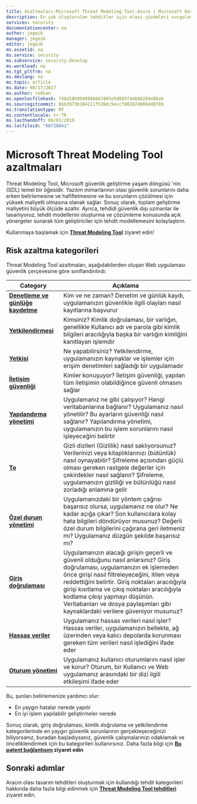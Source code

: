 ```yaml
---
title: Azaltmaları-Microsoft Threat Modeling Tool-Azure | Microsoft Docs
description: En çok oluşturulan tehditler için olası çözümleri vurgulayan Microsoft Threat Modeling Tool için azaltma sayfası.
services: security
documentationcenter: na
author: jegeib
manager: jegeib
editor: jegeib
ms.assetid: na
ms.service: security
ms.subservice: security-develop
ms.workload: na
ms.tgt_pltfrm: na
ms.devlang: na
ms.topic: article
ms.date: 08/17/2017
ms.author: rodsan
ms.openlocfilehash: 748d10b994080b667885e5d0d5f4d688269e86ab
ms.sourcegitcommit: 85b3973b104111f536dc5eccf8026749084d8789
ms.translationtype: MT
ms.contentlocale: tr-TR
ms.lasthandoff: 08/01/2019
ms.locfileid: "68728041"
---
```

# <a name="microsoft-threat-modeling-tool-mitigations"></a>Microsoft Threat Modeling Tool azaltmaları

Threat Modeling Tool, Microsoft güvenlik geliştirme yaşam döngüsü 'nin (SDL) temel bir öğesidir. Yazılım mimarlarının olası güvenlik sorunlarını daha erken belirlemesine ve hafifletmesine ve bu sorunların çözülmesi için yüksek maliyetli olmasına olanak sağlar. Sonuç olarak, toplam geliştirme maliyetini büyük ölçüde azaltır. Ayrıca, tehdidi güvenlik dışı uzmanlar ile tasarlıyoruz, tehdit modellerini oluşturma ve çözümleme konusunda açık yönergeler sunarak tüm geliştiriciler için tehdit modellemesini kolaylaştırın.

Kullanmaya başlamak için **[Threat Modeling Tool](threat-modeling-tool.md)** ziyaret edin!

## <a name="mitigation-categories"></a>Risk azaltma kategorileri

Threat Modeling Tool azaltmaları, aşağıdakilerden oluşan Web uygulaması güvenlik çerçevesine göre sınıflandırılırdı:

| Category | Açıklama |
| -------- | ----------- |
| **[Denetleme ve günlüğe kaydetme](threat-modeling-tool-auditing-and-logging.md)** | Kim ve ne zaman? Denetim ve günlük kaydı, uygulamanızın güvenlikle ilgili olayları nasıl kayıtlarına başvurur |
| **[Yetkilendirmesi](threat-modeling-tool-authentication.md)** | Kimsiniz? Kimlik doğrulaması, bir varlığın, genellikle Kullanıcı adı ve parola gibi kimlik bilgileri aracılığıyla başka bir varlığın kimliğini kanıtlayan işlemdir |
| **[Yetkisi](threat-modeling-tool-authorization.md)** | Ne yapabilirsiniz? Yetkilendirme, uygulamanızın kaynaklar ve işlemler için erişim denetimleri sağladığı bir uygulamadır |
| **[İletişim güvenliği](threat-modeling-tool-communication-security.md)** | Kimler konuşuyor? İletişim güvenliği, yapılan tüm iletişimin olabildiğince güvenli olmasını sağlar |
| **[Yapılandırma yönetimi](threat-modeling-tool-configuration-management.md)** | Uygulamanız ne gibi çalışıyor? Hangi veritabanlarına bağlanır? Uygulamanız nasıl yönetilir? Bu ayarların güvenliği nasıl sağlanır? Yapılandırma yönetimi, uygulamanızın bu işlem sorunlarını nasıl işleyeceğini belirtir |
| **[To](threat-modeling-tool-cryptography.md)** | Gizli dizileri (Gizlilik) nasıl saklıyorsunuz? Verilerinizi veya kitaplıklarınızı (bütünlük) nasıl oynayabilir? Şifreleme açısından güçlü olması gereken rastgele değerler için çekirdekler nasıl sağlanır? Şifreleme, uygulamanızın gizliliği ve bütünlüğü nasıl zorladığı anlamına gelir |
| **[Özel durum yönetimi](threat-modeling-tool-exception-management.md)** | Uygulamanızdaki bir yöntem çağrısı başarısız olursa, uygulamanız ne olur? Ne kadar açığa çıkar? Son kullanıcılara kolay hata bilgileri döndürüyor musunuz? Değerli özel durum bilgilerini çağırana geri iletmeniz mı? Uygulamanız düzgün şekilde başarısız mı? |
| **[Giriş doğrulaması](threat-modeling-tool-input-validation.md)** | Uygulamanızın alacağı girişin geçerli ve güvenli olduğunu nasıl anlarsınız? Giriş doğrulaması, uygulamanızın ek işlemeden önce girişi nasıl filtreleyeceğini, itilen veya reddettiğini belirtir. Giriş noktaları aracılığıyla girişi kısıtlama ve çıkış noktaları aracılığıyla kodlama çıkışı yapmayı düşünün. Veritabanları ve dosya paylaşımları gibi kaynaklardaki verilere güveniyor musunuz? |
| **[Hassas veriler](threat-modeling-tool-sensitive-data.md)** | Uygulamanız hassas verileri nasıl işler? Hassas veriler, uygulamanızın bellekte, ağ üzerinden veya kalıcı depolarda korunması gereken tüm verileri nasıl işlediğini ifade eder |
| **[Oturum yönetimi](threat-modeling-tool-session-management.md)** | Uygulamanız kullanıcı oturumlarını nasıl işler ve korur? Oturum, bir Kullanıcı ve Web uygulamanız arasındaki bir dizi ilgili etkileşimi ifade eder |

Bu, şunları belirlemenize yardımcı olur:

* En yaygın hatalar nerede yapılır
* En iyi işlem yapılabilir geliştirmeler nerede

Sonuç olarak, giriş doğrulaması, kimlik doğrulama ve yetkilendirme kategorilerinde en yaygın güvenlik sorunlarının gerçekleşeceğinizi biliyorsanız, buradan başladıysanız, güvenlik çalışmalarınızı odaklamak ve önceliklendirmek için bu kategorileri kullanırsınız. Daha fazla bilgi için  **[Bu patent bağlantısını](https://www.google.com/patents/US7818788) ziyaret edin**

## <a name="next-steps"></a>Sonraki adımlar

Aracın olası tasarım tehditleri oluşturmak için kullandığı tehdit kategorileri hakkında daha fazla bilgi edinmek için **[Threat Modeling Tool tehditleri](threat-modeling-tool-threats.md)** ziyaret edin.